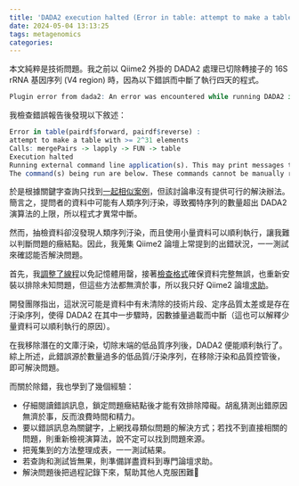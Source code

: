 ```yaml
---
title: 'DADA2 execution halted (Error in table: attempt to make a table with >= 2^31 elements)'
date: 2024-05-04 13:13:25
tags: metagenomics
categories:
---
```


本文純粹是技術問題。我之前以 Qiime2 外掛的 DADA2 處理已切除轉接子的 16S rRNA 基因序列 (V4 region) 時，因為以下錯誤而中斷了執行四天的程式。

```r
Plugin error from dada2: An error was encountered while running DADA2 in R (return code 1), please inspect stdout and stderr to learn more.
```
<!--more-->
我檢查錯誤報告後發現以下敘述：
```r
Error in table(pairdf$forward, pairdf$reverse) :
attempt to make a table with >= 2^31 elements
Calls: mergePairs -> lapply -> FUN -> table
Execution halted
Running external command line application(s). This may print messages to stdout and/or stderr.
The command(s) being run are below. These commands cannot be manually re-run as they will depend on temporary files that no longer exist.
```

於是根據關鍵字查詢只找到[一起相似案例](https://github.com/benjjneb/dada2/issues/641)，但該討論串沒有提供可行的解決辦法。簡言之，提問者的資料中可能有人類序列汙染，導致獨特序列的數量超出 DADA2 演算法的上限，所以程式才異常中斷。

然而，抽檢資料卻沒發現人類序列汙染，而且使用小量資料可以順利執行，讓我難以判斷問題的癥結點。因此，我蒐集 Qiime2 論壇上常提到的出錯狀況，一一測試來確認能否解決問題。

首先，我[調整了線程](https://forum.qiime2.org/t/dada2-error-return-code-1/7140/3)以免記憶體用罄，接著[檢查格式](https://forum.qiime2.org/t/dada2-return-code-1/2972)確保資料完整無誤，也重新安裝以排除未知問題，但這些方法都無濟於事，所以我只好 Qiime2 論壇[求助](https://forum.qiime2.org/t/dada2-execution-halted-error-in-table-attempt-to-make-a-table-with-2-31-elements/11845)。

開發團隊指出，這狀況可能是資料中有未清除的技術片段、定序品質太差或是存在汙染序列，使得 DADA2 在其中一步驟時，因數據量過載而中斷（這也可以解釋少量資料可以順利執行的原因）。

在我移除潛在的文庫汙染，切除末端的低品質序列後，DADA2 便能順利執行了。綜上所述，此錯誤源於數量過多的低品質/汙染序列，在移除汙染和品質控管後，即可解決問題。

而關於除錯，我也學到了幾個經驗：

- 仔細閱讀錯誤訊息，鎖定問題癥結點後才能有效排除障礙。胡亂猜測出錯原因無濟於事，反而浪費時間和精力。
- 要以錯誤訊息為關鍵字，上網找尋類似問題的解決方式；若找不到直接相關的問題，則重新檢視演算法，說不定可以找到問題來源。
- 把蒐集到的方法整理成表，一一測試結果。
- 若查詢和測試皆無果，則準備詳盡資料到專門論壇求助。
- 解決問題後把過程記錄下來，幫助其他人克服困難🥰

